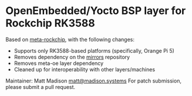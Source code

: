 OpenEmbedded/Yocto BSP layer for Rockchip RK3588
================================================

Based on [meta-rockchip](https://github.com/JeffyCN/meta-rockchip), with
the following changes:

* Supports only RK3588-based platforms (specifically, Orange Pi 5)
* Removes dependency on the [mirrors](https://github.com/JeffyCN/mirrors) repository
* Removes meta-oe layer dependency
* Cleaned up for interoperability with other layers/machines

Maintainer: Matt Madison <matt@madison.systems>
For patch submission, please submit a pull request.

